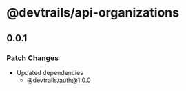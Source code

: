 # @devtrails/api-organizations

## 0.0.1

### Patch Changes

- Updated dependencies
  - @devtrails/auth@1.0.0
